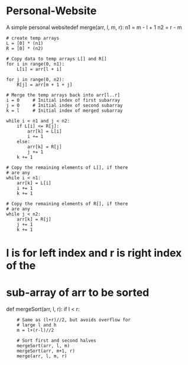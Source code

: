 # Personal-Website
A simple personal websitedef merge(arr, l, m, r):
    n1 = m - l + 1
    n2 = r - m
 
    # create temp arrays
    L = [0] * (n1)
    R = [0] * (n2)
 
    # Copy data to temp arrays L[] and R[]
    for i in range(0, n1):
        L[i] = arr[l + i]
 
    for j in range(0, n2):
        R[j] = arr[m + 1 + j]
 
    # Merge the temp arrays back into arr[l..r]
    i = 0     # Initial index of first subarray
    j = 0     # Initial index of second subarray
    k = l     # Initial index of merged subarray
 
    while i < n1 and j < n2:
        if L[i] <= R[j]:
            arr[k] = L[i]
            i += 1
        else:
            arr[k] = R[j]
            j += 1
        k += 1
 
    # Copy the remaining elements of L[], if there
    # are any
    while i < n1:
        arr[k] = L[i]
        i += 1
        k += 1
 
    # Copy the remaining elements of R[], if there
    # are any
    while j < n2:
        arr[k] = R[j]
        j += 1
        k += 1
 
# l is for left index and r is right index of the
# sub-array of arr to be sorted
 
 
def mergeSort(arr, l, r):
    if l < r:
 
        # Same as (l+r)//2, but avoids overflow for
        # large l and h
        m = l+(r-l)//2
 
        # Sort first and second halves
        mergeSort(arr, l, m)
        mergeSort(arr, m+1, r)
        merge(arr, l, m, r)
